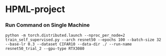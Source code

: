 # HPML-project

### Run Command on Single Machine
```
python -m torch.distributed.launch --nproc_per_node=2 train_self_supervised.py --arch resnet50 --epochs 100 --batch-size 32 --base-lr 0.3 --dataset CIFAR10 --data-dir ./ --run-name resnet50_trial_2 --gpu-type RTX3080
```

